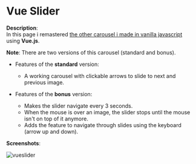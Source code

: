 # Vue Slider

**Description**:<br>
In this page i remastered [the other carousel i made in vanilla javascript](https://github.com/Obez99/js-array-carousel) using **Vue.js**.<br>

**Note**: There are two versions of this carousel (standard and bonus).

- Features of the **standard** version: 
  - A working carousel with clickable arrows to slide to next and previous image.

- Features of the **bonus** version: 
  - Makes the slider navigate every 3 seconds.
  - When the mouse is over an image, the slider stops until the mouse isn't on top of it anymore.
  - Adds the feature to navigate through slides using the keyboard (arrow up and down).
  
  
**Screenshots**:<br>

![vueslider](https://user-images.githubusercontent.com/85038274/151702515-9e1fc6f4-cde5-474d-ad5d-b144959a3459.PNG)
